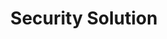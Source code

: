 ---
title: 'Security Solution'
images: 'https://res.cloudinary.com/dzcwvkzmy/image/upload/v1702466501/Bryan%20and%20Beckley/Vendors%20LOGO/16_nectdj.png'
desc: 'At Bryan & Beckley, we provide physical security solutions to safeguard your business. Through partnerships with firms like Integrated Security Systems, we deliver tools to protect your data, people, facilities and assets from threats.
Our offerings include access control, automated barriers, building management systems, fire detection, CCTV, intrusion detection and more. With expansive distribution capabilities, we supply leading physical security innovations tailored to your needs - regardless of business scale or scope. Partner with us for comprehensive solutions that defend your infrastructure, property and operations from risk. Our strategic expertise equips you with 360-degree security for total peace of mind.
' 
---
